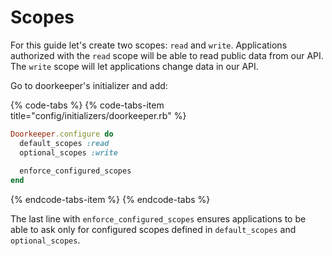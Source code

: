 # Scopes

For this guide let's create two scopes: `read` and `write`. Applications authorized with the `read` scope will be able to read public data from our API. The `write` scope will let applications change data in our API.

Go to doorkeeper's initializer and add:

{% code-tabs %}
{% code-tabs-item title="config/initializers/doorkeeper.rb" %}
```ruby
Doorkeeper.configure do
  default_scopes :read
  optional_scopes :write
    
  enforce_configured_scopes
end
```
{% endcode-tabs-item %}
{% endcode-tabs %}

The last line with `enforce_configured_scopes` ensures applications to be able to ask only for configured scopes defined in `default_scopes` and `optional_scopes`.

